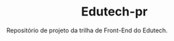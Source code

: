 <h1 align="center">Edutech-pr</h1>
<p> Repositório de projeto da trilha de Front-End do Edutech.</p>
